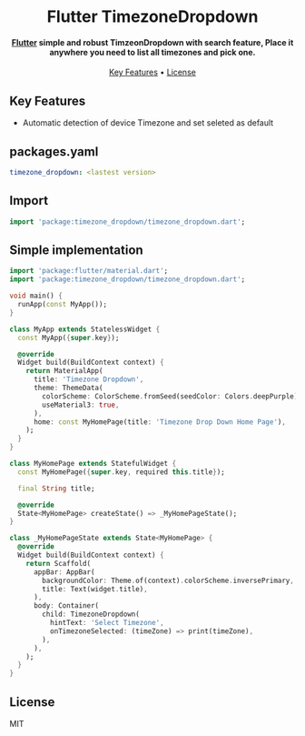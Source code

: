 <h1 align="center">
  Flutter TimezoneDropdown
  <br>
</h1>

<h4 align="center">
  <a href="https://flutter.io" target="_blank">Flutter</a> simple and robust TimzeonDropdown with  search feature, Place it anywhere you need to list all timezones and pick one.
</h4>

<p align="center">
  <a href="#key-features">Key Features</a> •
  <a href="#license">License</a>
</p>

## Key Features

* Automatic detection of device Timezone and set seleted as default


## packages.yaml
```yaml
timezone_dropdown: <lastest version>
```

## Import
```dart
import 'package:timezone_dropdown/timezone_dropdown.dart';
```


## Simple implementation

```dart
import 'package:flutter/material.dart';
import 'package:timezone_dropdown/timezone_dropdown.dart';

void main() {
  runApp(const MyApp());
}

class MyApp extends StatelessWidget {
  const MyApp({super.key});

  @override
  Widget build(BuildContext context) {
    return MaterialApp(
      title: 'Timezone Dropdown',
      theme: ThemeData(
        colorScheme: ColorScheme.fromSeed(seedColor: Colors.deepPurple),
        useMaterial3: true,
      ),
      home: const MyHomePage(title: 'Timezone Drop Down Home Page'),
    );
  }
}

class MyHomePage extends StatefulWidget {
  const MyHomePage({super.key, required this.title});

  final String title;

  @override
  State<MyHomePage> createState() => _MyHomePageState();
}

class _MyHomePageState extends State<MyHomePage> {
  @override
  Widget build(BuildContext context) {
    return Scaffold(
      appBar: AppBar(
        backgroundColor: Theme.of(context).colorScheme.inversePrimary,
        title: Text(widget.title),
      ),
      body: Container(
        child: TimezoneDropdown(
          hintText: 'Select Timezone',
          onTimezoneSelected: (timeZone) => print(timeZone),
        ),
      ),
    );
  }
}

```

## License

MIT